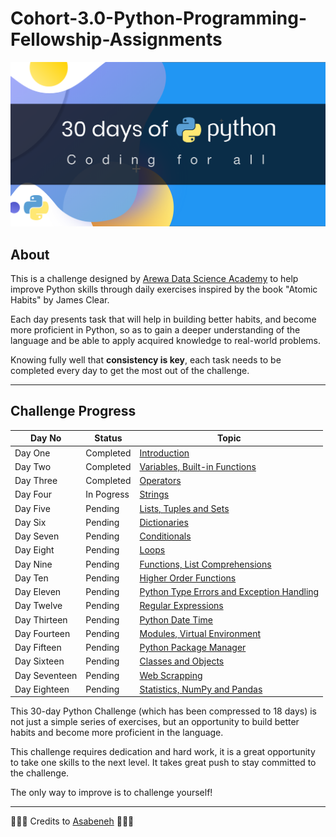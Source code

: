 # Cohort-3.0-Python-Programming-Fellowship-Assignments


![30DaysOfPython](./30DaysOfPython_image.png)

## About

This is a challenge designed by [Arewa Data Science Academy](https://arewadatascience.github.io) to help improve Python skills through daily exercises inspired by the book "Atomic Habits" by James Clear. 

Each day presents task that will help in building better habits, and become more proficient in Python, so as to gain a deeper understanding of the language and be able to apply acquired knowledge to real-world problems.

Knowing fully well that **consistency is key**, each task needs to be completed every day to get the most out of the challenge.

---

## Challenge Progress


|     Day No         |     Status   |Topic                               |
|--------------------|--------------|------------------------------------|
|      Day One     |    Completed   | [Introduction](https://github.com/IAmDamilare13/ArewaDS-Fellowship/blob/main/30DaysOfPython/day_1/helloworld.py) |
|     Day Two    |   Completed    | [Variables, Built-in Functions](https://github.com/IAmDamilare13/ArewaDS-Fellowship/blob/main/30DaysOfPython/day_2/variables.py) |
|     Day Three    |    Completed   | [Operators](https://github.com/IAmDamilare13/ArewaDS-Fellowship/30DaysOfPython/day_3/operators.ipynb) |
|     Day Four    |    In Pogress   | [Strings](https://github.com/IAmDamilare13/ArewaDS-Fellowship/30DaysOfPython/day_4/strings.ipynb) |
|     Day Five    |    Pending   | [Lists, Tuples and Sets]() |
|     Day Six    |    Pending   | [Dictionaries]() |
|     Day Seven    |    Pending   | [Conditionals]() |
|     Day Eight    |    Pending   | [Loops]() |
|     Day Nine    |    Pending   | [Functions, List Comprehensions]() |
|     Day Ten    |    Pending   | [Higher Order Functions]() |
|     Day Eleven    |    Pending   | [Python Type Errors and Exception Handling]() |
|     Day Twelve    |    Pending   | [Regular Expressions]() |
|     Day Thirteen    |    Pending   | [Python Date Time]() |
|     Day Fourteen    |    Pending   | [Modules, Virtual Environment]() |
|     Day Fifteen    |    Pending   | [Python Package Manager]() |
|     Day Sixteen    |    Pending   | [Classes and Objects]() |
|     Day Seventeen    |    Pending   | [Web Scrapping]() |
|     Day Eighteen    |    Pending   | [Statistics, NumPy and Pandas]() |

This 30-day Python Challenge (which has been compressed to 18 days) is not just a simple series of exercises, but an opportunity to build better habits and become more proficient in the language. 

This challenge requires dedication and hard work, it is a great opportunity to take one skills to the next level. It takes great push to stay committed to the challenge. 

The only way to improve is to challenge yourself!

---

🧡🧡🧡 Credits to [Asabeneh](https://testimonial-vdzd.onrender.com)
 🧡🧡🧡